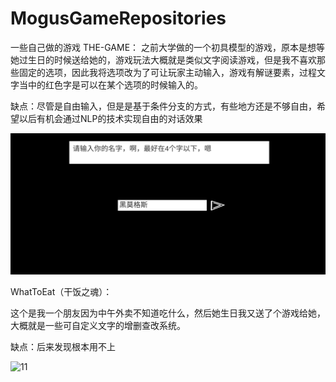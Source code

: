 # MogusGameRepositories

 一些自己做的游戏
THE-GAME：
之前大学做的一个初具模型的游戏，原本是想等她过生日的时候送给她的，游戏玩法大概就是类似文字阅读游戏，但是我不喜欢那些固定的选项，因此我将选项改为了可让玩家主动输入，游戏有解谜要素，过程文字当中的红色字是可以在某个选项的时候输入的。

缺点：尽管是自由输入，但是是基于条件分支的方式，有些地方还是不够自由，希望以后有机会通过NLP的技术实现自由的对话效果

![1](https://github.com/BLACKMogus/MogusGameRepositories/blob/main/APK/THE-GAME/1.jpg?raw=true)



WhatToEat（干饭之魂）：

这个是我一个朋友因为中午外卖不知道吃什么，然后她生日我又送了个游戏给她，大概就是一些可自定义文字的增删查改系统。

缺点：后来发现根本用不上

![11](F:\MogusGameRepositories\APK\WhatToEat\11.png)
